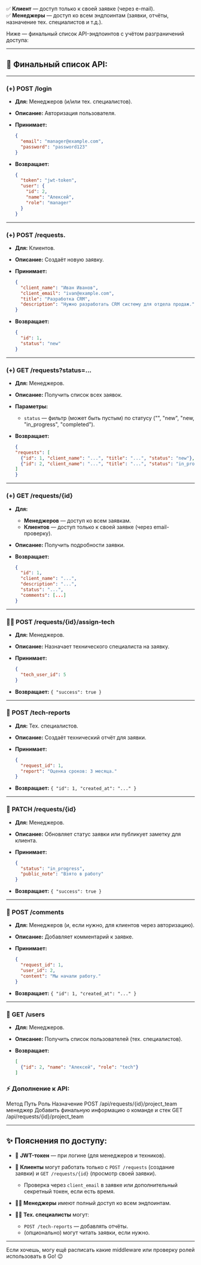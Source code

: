 ✅ **Клиент** — доступ только к своей заявке (через e-mail).    
✅ **Менеджеры** — доступ ко всем эндпоинтам (заявки, отчёты, назначение тех. специалистов и т.д.).

Ниже — финальный список API-эндпоинтов с учётом разграничений доступа:

---

## 📌 Финальный список API:

---

### (+) **POST /login**

* **Для:** Менеджеров (и/или тех. специалистов).
* **Описание:** Авторизация пользователя.
* **Принимает:**

  ```json
  {
    "email": "manager@example.com",
    "password": "password123"
  }
  ```
* **Возвращает:**

  ```json
  {
    "token": "jwt-token",
    "user": {
      "id": 2,
      "name": "Алексей",
      "role": "manager"
    }
  }
  ```

---

### (+) **POST /requests.**

* **Для:** Клиентов.
* **Описание:** Создаёт новую заявку.
* **Принимает:**

  ```json
  {
    "client_name": "Иван Иванов",
    "client_email": "ivan@example.com",
    "title": "Разработка CRM",
    "description": "Нужно разработать CRM систему для отдела продаж."
  }
  ```
* **Возвращает:**

  ```json
  {
    "id": 1,
    "status": "new"
  }
  ```

---

### (+) **GET /requests?status=...** 

* **Для:** Менеджеров.
* **Описание:** Получить список всех заявок.
* **Параметры:**

    * `status` — фильтр (может быть пустым) по статусу ("", "new", "new, "in_progress", "completed").
* **Возвращает:**

  ```json
  {
  "requests": [
    {"id": 1, "client_name": "...", "title": "...", "status": "new"},
    {"id": 2, "client_name": "...", "title": "...", "status": "in_progress"}
  ]
  }
  ```

---

### (+) **GET /requests/{id}**

* **Для:**

    * **Менеджеров** — доступ ко всем заявкам.
    * **Клиентов** — доступ только к своей заявке (через email-проверку).
* **Описание:** Получить подробности заявки.
* **Возвращает:**

  ```json
  {
    "id": 1,
    "client_name": "...",
    "description": "...",
    "status": "...",
    "comments": [...]
  }
  ```

---

### 👨‍💻 **POST /requests/{id}/assign-tech**

* **Для:** Менеджеров.
* **Описание:** Назначает технического специалиста на заявку.
* **Принимает:**

  ```json
  {
    "tech_user_id": 5
  }
  ```
* **Возвращает:** `{ "success": true }`

---

### 📝 **POST /tech-reports**

* **Для:** Тех. специалистов.
* **Описание:** Создаёт технический отчёт для заявки.
* **Принимает:**

  ```json
  {
    "request_id": 1,
    "report": "Оценка сроков: 3 месяца."
  }
  ```
* **Возвращает:** `{ "id": 1, "created_at": "..." }`

---

### 🔄 **PATCH /requests/{id}**

* **Для:** Менеджеров.
* **Описание:** Обновляет статус заявки или публикует заметку для клиента.
* **Принимает:**

  ```json
  {
    "status": "in_progress",
    "public_note": "Взято в работу"
  }
  ```
* **Возвращает:** `{ "success": true }`

---

### 💬 **POST /comments**

* **Для:** Менеджеров (и, если нужно, для клиентов через авторизацию).
* **Описание:** Добавляет комментарий к заявке.
* **Принимает:**

  ```json
  {
    "request_id": 1,
    "user_id": 2,
    "content": "Мы начали работу."
  }
  ```
* **Возвращает:** `{ "id": 1, "created_at": "..." }`

---

### 👥 **GET /users**

* **Для:** Менеджеров.
* **Описание:** Получить список пользователей (тех. специалистов).
* **Возвращает:**

  ```json
  [
    {"id": 2, "name": "Алексей", "role": "tech"}
  ]
  ```


### ⚡️ Дополнение к API:

Метод	Путь	Роль	Назначение
POST /api/requests/{id}/project_team	менеджер	Добавить финальную информацию о команде и стек
GET /api/requests/{id}/project_team

---

## ✨ Пояснения по доступу:

* 🔑 **JWT-токен** — при логине (для менеджеров и техников).
* 📧 **Клиенты** могут работать только с `POST /requests` (создание заявки) и `GET /requests/{id}` (просмотр своей заявки).

    * Проверка через `client_email` в заявке или дополнительный секретный токен, если есть время.
* 👨‍💼 **Менеджеры** имеют полный доступ ко всем эндпоинтам.
* 👨‍🔧 **Тех. специалисты** могут:

    * `POST /tech-reports` — добавлять отчёты.
    * (опционально) могут читать заявки, если нужно.

---

Если хочешь, могу ещё расписать какие middleware или проверку ролей использовать в Go! 😉
